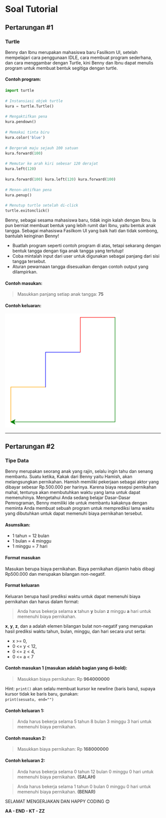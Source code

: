 # Soal Tutorial  


## Pertarungan #1  
### Turtle  


Benny dan Ibnu merupakan mahasiswa baru Fasilkom UI, setelah mempelajari cara
penggunaan IDLE, cara membuat program sederhana, dan cara menggambar dengan
Turtle, kini Benny dan Ibnu dapat menulis program untuk membuat bentuk segitiga
dengan turtle.  

#### Contoh program:  
```python
import turtle

# Instansiasi objek turtle
kura = turtle.Turtle()

# Mengaktifkan pena
kura.pendown()

# Memakai tinta biru
kura.color('blue')

# Bergerak maju sejauh 100 satuan
kura.forward(100)

# Memutar ke arah kiri sebesar 120 derajat
kura.left(120)

kura.forward(100) kura.left(120) kura.forward(100)

# Menon-aktifkan pena
kura.penup()

# Menutup turtle setelah di-click
turtle.exitonclick()
```

Benny, sebagai sesama mahasiswa baru, tidak ingin kalah dengan Ibnu. Ia pun
berniat membuat bentuk yang lebih rumit dari Ibnu, yaitu bentuk anak tangga.
Sebagai mahasiswa Fasilkom UI yang baik hati dan tidak sombong, bantulah
keinginan Benny!  

-   Buatlah program seperti contoh program di atas, tetapi sekarang dengan
    bentuk tangga dengan tiga anak tangga yang tertutup!  
-   Coba mintalah input dari user untuk digunakan sebagai panjang dari sisi
    tangga tersebut.  
-   Aturan pewarnaan tangga disesuaikan dengan contoh output yang dilampirkan.  

#### Contoh masukan:  
> Masukkan panjang setiap anak tangga: **75**  

#### Contoh keluaran:  
![anaktangga](image01.png)  

---  

## Pertarungan #2  
### Tipe Data  

Benny merupakan seorang anak yang rajin, selalu ingin tahu dan senang membantu.
Suatu ketika, Kakak dari Benny yaitu Hamish, akan melangsungkan pernikahan.
Hamish memiliki pekerjaan sebagai aktor yang dibayar sebesar Rp.500.000 per
harinya. Karena biaya resepsi pernikahan mahal, tentunya akan membutuhkan waktu
yang lama untuk dapat memenuhinya. Mengetahui Anda sedang belajar Dasar-Dasar
Pemrograman, Benny memiliki ide untuk membantu kakaknya dengan meminta Anda
membuat sebuah program untuk memprediksi lama waktu yang dibutuhkan untuk dapat
memenuhi biaya pernikahan tersebut.  

#### Asumsikan:  
- 1 tahun = 12 bulan  
- 1 bulan = 4 minggu  
- 1 minggu = 7 hari  

#### Format masukan  
Masukan berupa biaya pernikahan. Biaya pernikahan dijamin habis dibagi
Rp500.000 dan merupakan bilangan non-negatif.  

#### Format keluaran  
Keluaran berupa hasil prediksi waktu untuk dapat memenuhi biaya pernikahan dan
harus dalam format:  
> Anda harus bekerja selama **x** tahun **y** bulan **z** minggu **a** hari
untuk memenuhi biaya pernikahan.  

**x**, **y**, **z**, dan a adalah elemen bilangan bulat non-negatif yang
merupakan hasil prediksi waktu tahun, bulan, minggu, dan hari secara urut
serta:  
-   x >= 0,  
-   0 <= y < 12,  
-   0 <=  z < 4,  
-   0 <= a < 7  

#### Contoh masukan 1 (masukan adalah bagian yang di-bold):  
> Masukkan biaya pernikahan: Rp **964000000**  

Hint: `print()` akan selalu membuat kursor ke newline (baris baru), supaya
kursor tidak ke baris baru, gunakan:  
`print(sesuatu, end="")`  

#### Contoh keluaran 1:  
> Anda harus bekerja selama 5 tahun 8 bulan 3 minggu 3 hari untuk memenuhi
biaya pernikahan.  

#### Contoh masukan 2:  
> Masukkan biaya pernikahan: Rp **168000000**  

#### Contoh keluaran 2:  

> Anda harus bekerja selama 0 tahun 12 bulan 0 minggu 0 hari untuk memenuhi
biaya pernikahan. **(SALAH)**  

> Anda harus bekerja selama 1 tahun 0 bulan 0 minggu 0 hari untuk memenuhi
biaya pernikahan. **(BENAR)**  

SELAMAT MENGERJAKAN DAN HAPPY CODING 😊

**AA - END - KT - ZZ**

